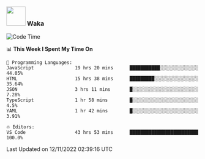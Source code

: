 ### <img src="https://media.giphy.com/media/VgCDAzcKvsR6OM0uWg/giphy.gif" width="50"> Waka

  <!--START_SECTION:waka-->
![Code Time](http://img.shields.io/badge/Code%20Time-1%2C069%20hrs%2026%20mins-blue)

📊 **This Week I Spent My Time On** 

```text
💬 Programming Languages: 
JavaScript               19 hrs 20 mins      ███████████░░░░░░░░░░░░░░   44.05% 
HTML                     15 hrs 38 mins      █████████░░░░░░░░░░░░░░░░   35.64% 
JSON                     3 hrs 11 mins       █░░░░░░░░░░░░░░░░░░░░░░░░   7.28% 
TypeScript               1 hr 58 mins        █░░░░░░░░░░░░░░░░░░░░░░░░   4.5% 
YAML                     1 hr 42 mins        █░░░░░░░░░░░░░░░░░░░░░░░░   3.91%

🔥 Editors: 
VS Code                  43 hrs 53 mins      █████████████████████████   100.0%

```


 Last Updated on 12/11/2022 02:39:16 UTC
<!--END_SECTION:waka-->
